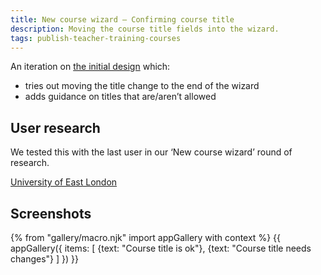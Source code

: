 ```yaml
---
title: New course wizard – Confirming course title
description: Moving the course title fields into the wizard.
tags: publish-teacher-training-courses
---
```

An iteration on [the initial design](/publish-teacher-training-courses/new-course-2#customise-title) which:

* tries out moving the title change to the end of the wizard
* adds guidance on titles that are/aren’t allowed

## User research

We tested this with the last user in our ‘New course wizard’ round of research.

[University of East London](https://lookback.io/watch/8X5QYCPob8XmSAtbw)

## Screenshots

{% from "gallery/macro.njk" import appGallery with context %}
{{ appGallery({
  items: [
    {text: "Course title is ok"},
    {text: "Course title needs changes"}
  ]
}) }}
